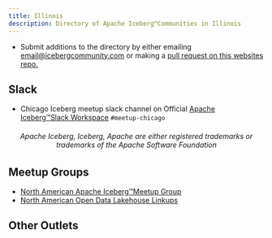 ```yaml
---
title: Illinois
description: Directory of Apache Iceberg™Communities in Illinois
---
```


- Submit additions to the directory by either emailing email@icebergcommunity.com or making a [pull request on this websites repo.](https://github.com/AlexMercedCoder/iceberg-community)

## Slack

- Chicago Iceberg meetup slack channel on Official [Apache Iceberg™Slack Workspace](https://iceberg.apache.org/community/) `#meetup-chicago`


<h6><center>Apache Iceberg, Iceberg, Apache are either registered trademarks or trademarks of the Apache Software Foundation</center></h6>

## Meetup Groups

- [North American Apache Iceberg™Meetup Group](https://www.meetup.com/na-apache-iceberg-meetups/)
- [North American Open Data Lakehouse Linkups](https://www.meetup.com/north-american-open-data-lakehouse-linkups/)

## Other Outlets
